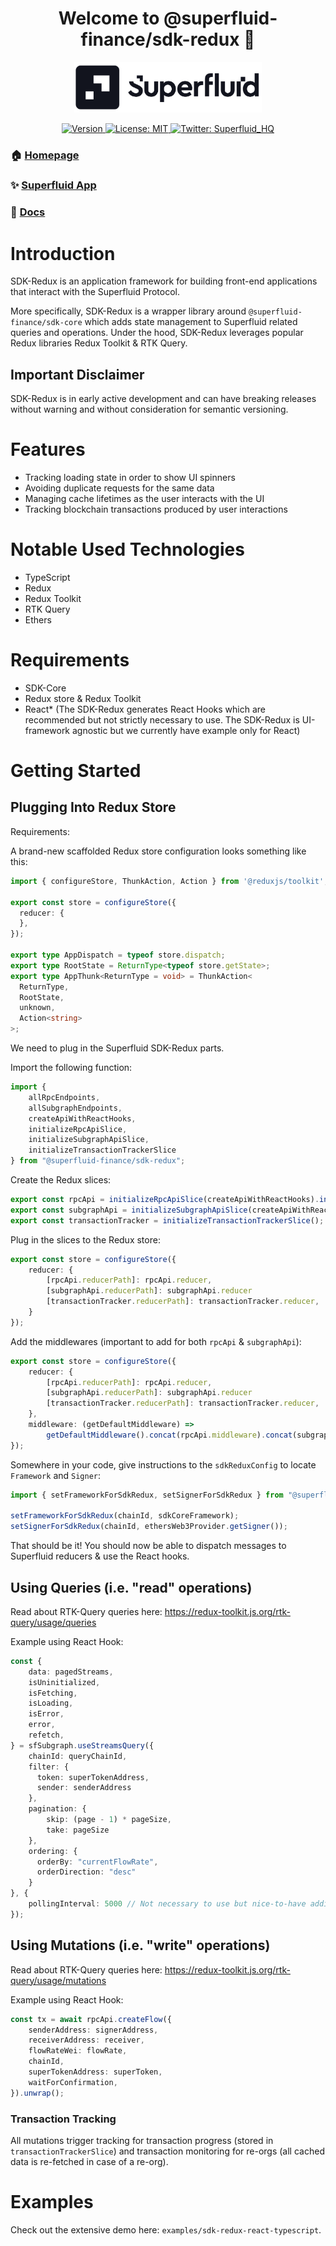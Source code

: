 <h1 align="center">Welcome to @superfluid-finance/sdk-redux 👋
</h1>
<div align="center">
<img  width="300" padding="0 0 10px" alt="Superfluid logo" src="https://github.com/superfluid-finance/protocol-monorepo/raw/dev/sf-logo.png" />
<p>
  <a href="https://www.npmjs.com/package/@superfluid-finance/sdk-redux" target="_blank">
    <img alt="Version" src="https://img.shields.io/npm/v/@superfluid-finance/sdk-redux.svg">
  </a>
  <a href="#" target="_blank">
    <img alt="License: MIT" src="https://img.shields.io/badge/License-MIT-yellow.svg" />
  </a>
  <a href="https://twitter.com/Superfluid_HQ/" target="blank">
    <img alt="Twitter: Superfluid_HQ" src="https://img.shields.io/twitter/follow/Superfluid_HQ.svg?style=social" />
  </a>
</p>
</div>

### 🏠 [Homepage](https://superfluid.finance)

### ✨ [Superfluid App](https://app.superfluid.finance/)

### 📖 [Docs](https://docs.superfluid.finance)

# Introduction
SDK-Redux is an application framework for building front-end applications that interact with the Superfluid Protocol.

More specifically, SDK-Redux is a wrapper library around `@superfluid-finance/sdk-core` which adds state management to Superfluid related queries and operations.
Under the hood, SDK-Redux leverages popular Redux libraries Redux Toolkit & RTK Query.

## Important Disclaimer
SDK-Redux is in early active development and can have breaking releases without warning and without consideration for semantic versioning.

# Features
* Tracking loading state in order to show UI spinners
* Avoiding duplicate requests for the same data
* Managing cache lifetimes as the user interacts with the UI
* Tracking blockchain transactions produced by user interactions

# Notable Used Technologies
* TypeScript
* Redux
* Redux Toolkit
* RTK Query
* Ethers

# Requirements
* SDK-Core
* Redux store & Redux Toolkit
* React* (The SDK-Redux generates React Hooks which are recommended but not strictly necessary to use. The SDK-Redux is UI-framework agnostic but we currently have example only for React)

# Getting Started
## Plugging Into Redux Store
Requirements:

A brand-new scaffolded Redux store configuration looks something like this:
```ts
import { configureStore, ThunkAction, Action } from '@reduxjs/toolkit';

export const store = configureStore({
  reducer: {
  },
});

export type AppDispatch = typeof store.dispatch;
export type RootState = ReturnType<typeof store.getState>;
export type AppThunk<ReturnType = void> = ThunkAction<
  ReturnType,
  RootState,
  unknown,
  Action<string>
>;
```

We need to plug in the Superfluid SDK-Redux parts.

Import the following function:
```ts
import {
    allRpcEndpoints,
    allSubgraphEndpoints,
    createApiWithReactHooks,
    initializeRpcApiSlice,
    initializeSubgraphApiSlice,
    initializeTransactionTrackerSlice
} from "@superfluid-finance/sdk-redux";
```

Create the Redux slices:
```ts
export const rpcApi = initializeRpcApiSlice(createApiWithReactHooks).injectEndpoints(allRpcEndpoints);
export const subgraphApi = initializeSubgraphApiSlice(createApiWithReactHooks).injectEndpoints(allSubgraphEndpoints);
export const transactionTracker = initializeTransactionTrackerSlice();

```

Plug in the slices to the Redux store:
```ts
export const store = configureStore({
    reducer: {
        [rpcApi.reducerPath]: rpcApi.reducer,
        [subgraphApi.reducerPath]: subgraphApi.reducer
        [transactionTracker.reducerPath]: transactionTracker.reducer,
    }
});
```

Add the middlewares (important to add for both `rpcApi` & `subgraphApi`):
```ts
export const store = configureStore({
    reducer: {
        [rpcApi.reducerPath]: rpcApi.reducer,
        [subgraphApi.reducerPath]: subgraphApi.reducer
        [transactionTracker.reducerPath]: transactionTracker.reducer,
    },
    middleware: (getDefaultMiddleware) =>
        getDefaultMiddleware().concat(rpcApi.middleware).concat(subgraphApi.middleware),
});
```

Somewhere in your code, give instructions to the `sdkReduxConfig` to locate `Framework` and `Signer`:
```ts
import { setFrameworkForSdkRedux, setSignerForSdkRedux } from "@superfluid-finance/sdk-redux";

setFrameworkForSdkRedux(chainId, sdkCoreFramework);
setSignerForSdkRedux(chainId, ethersWeb3Provider.getSigner());
```

That should be it! You should now be able to dispatch messages to Superfluid reducers & use the React hooks.

## Using Queries (i.e. "read" operations)
Read about RTK-Query queries here: https://redux-toolkit.js.org/rtk-query/usage/queries

Example using React Hook:
```ts
const {
    data: pagedStreams,
    isUninitialized,
    isFetching,
    isLoading,
    isError,
    error,
    refetch,
} = sfSubgraph.useStreamsQuery({
    chainId: queryChainId,
    filter: {
      token: superTokenAddress,
      sender: senderAddress
    },
    pagination: {
        skip: (page - 1) * pageSize,
        take: pageSize
    },
    ordering: {
      orderBy: "currentFlowRate",
      orderDirection: "desc"
    }
}, {
    pollingInterval: 5000 // Not necessary to use but nice-to-have additional option by RTK-Query.
});
```

## Using Mutations (i.e. "write" operations)
Read about RTK-Query queries here: https://redux-toolkit.js.org/rtk-query/usage/mutations

Example using React Hook:
```ts
const tx = await rpcApi.createFlow({
    senderAddress: signerAddress,
    receiverAddress: receiver,
    flowRateWei: flowRate,
    chainId,
    superTokenAddress: superToken,
    waitForConfirmation,
}).unwrap();
```

### Transaction Tracking
All mutations trigger tracking for transaction progress (stored in `transactionTrackerSlice`) and transaction monitoring for re-orgs (all cached data is re-fetched in case of a re-org).

# Examples
Check out the extensive demo here: `examples/sdk-redux-react-typescript`.
